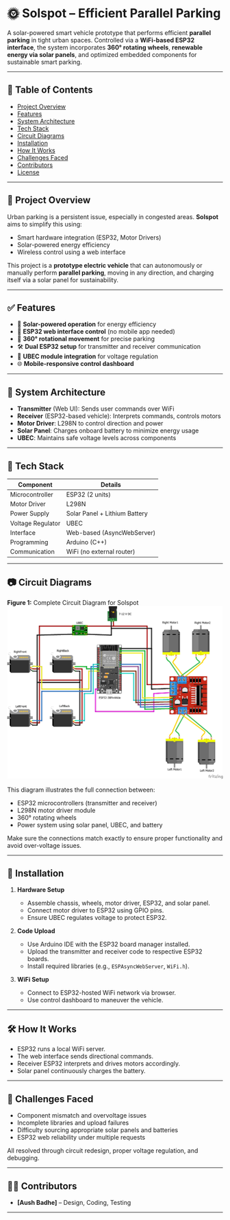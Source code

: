 # 🌞 Solspot – Efficient Parallel Parking

A solar-powered smart vehicle prototype that performs efficient **parallel parking** in tight urban spaces. Controlled via a **WiFi-based ESP32 interface**, the system incorporates **360° rotating wheels**, **renewable energy via solar panels**, and optimized embedded components for sustainable smart parking.

---

## 📌 Table of Contents
- [Project Overview](#project-overview)
- [Features](#features)
- [System Architecture](#system-architecture)
- [Tech Stack](#tech-stack)
- [Circuit Diagrams](#circuit-diagrams)
- [Installation](#installation)
- [How It Works](#how-it-works)
- [Challenges Faced](#challenges-faced)
- [Contributors](#contributors)
- [License](#license)

---

## 🚗 Project Overview

Urban parking is a persistent issue, especially in congested areas. **Solspot** aims to simplify this using:
- Smart hardware integration (ESP32, Motor Drivers)
- Solar-powered energy efficiency
- Wireless control using a web interface

This project is a **prototype electric vehicle** that can autonomously or manually perform **parallel parking**, moving in any direction, and charging itself via a solar panel for sustainability.

---

## ✅ Features

- 🔋 **Solar-powered operation** for energy efficiency  
- 📶 **ESP32 web interface control** (no mobile app needed)  
- 🔄 **360° rotational movement** for precise parking  
- 🛠️ **Dual ESP32 setup** for transmitter and receiver communication  
- 🔌 **UBEC module integration** for voltage regulation  
- 🌐 **Mobile-responsive control dashboard**  

---

## 🧠 System Architecture

- **Transmitter** (Web UI): Sends user commands over WiFi  
- **Receiver** (ESP32-based vehicle): Interprets commands, controls motors  
- **Motor Driver**: L298N to control direction and power  
- **Solar Panel**: Charges onboard battery to minimize energy usage  
- **UBEC**: Maintains safe voltage levels across components  

---

## 🧰 Tech Stack

| Component         | Details                        |
|------------------|--------------------------------|
| Microcontroller  | ESP32 (2 units)                |
| Motor Driver     | L298N                          |
| Power Supply     | Solar Panel + Lithium Battery  |
| Voltage Regulator| UBEC                           |
| Interface        | Web-based (AsyncWebServer)     |
| Programming      | Arduino (C++)                  |
| Communication    | WiFi (no external router)      |

---

## 📷 Circuit Diagrams

**Figure 1:** Complete Circuit Diagram for Solspot  
![Circuit Diagram](./Circuitdiag_solspot.jpg)

This diagram illustrates the full connection between:
- ESP32 microcontrollers (transmitter and receiver)
- L298N motor driver module
- 360° rotating wheels
- Power system using solar panel, UBEC, and battery

Make sure the connections match exactly to ensure proper functionality and avoid over-voltage issues.

---

## 🔧 Installation

1. **Hardware Setup**
   - Assemble chassis, wheels, motor driver, ESP32, and solar panel.
   - Connect motor driver to ESP32 using GPIO pins.
   - Ensure UBEC regulates voltage to protect ESP32.

2. **Code Upload**
   - Use Arduino IDE with the ESP32 board manager installed.
   - Upload the transmitter and receiver code to respective ESP32 boards.
   - Install required libraries (e.g., `ESPAsyncWebServer`, `WiFi.h`).

3. **WiFi Setup**
   - Connect to ESP32-hosted WiFi network via browser.
   - Use control dashboard to maneuver the vehicle.

---

## 🛠️ How It Works

- ESP32 runs a local WiFi server.
- The web interface sends directional commands.
- Receiver ESP32 interprets and drives motors accordingly.
- Solar panel continuously charges the battery.

---

## 🚧 Challenges Faced

- Component mismatch and overvoltage issues  
- Incomplete libraries and upload failures  
- Difficulty sourcing appropriate solar panels and batteries  
- ESP32 web reliability under multiple requests  

All resolved through circuit redesign, proper voltage regulation, and debugging.

---

## 👨‍💻 Contributors

* **\[Aush Badhe]** – Design, Coding, Testing

---
